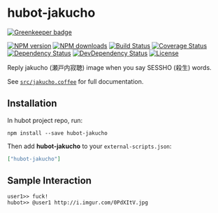 # hubot-jakucho

[![Greenkeeper badge](https://badges.greenkeeper.io/moqada/hubot-jakucho.svg)](https://greenkeeper.io/)

[![NPM version][npm-image]][npm-url]
[![NPM downloads][npm-download-image]][npm-download-url]
[![Build Status][travis-image]][travis-url]
[![Coverage Status][codecov-image]][codecov-url]
[![Dependency Status][daviddm-image]][daviddm-url]
[![DevDependency Status][daviddm-dev-image]][daviddm-dev-url]
[![License][license-image]][license-url]

Reply jakucho (瀬戸内寂聴) image when you say SESSHO (殺生) words.

See [`src/jakucho.coffee`](src/jakucho.coffee) for full documentation.

## Installation

In hubot project repo, run:

`npm install --save hubot-jakucho`

Then add **hubot-jakucho** to your `external-scripts.json`:

```json
["hubot-jakucho"]
```

## Sample Interaction

```
user1>> fuck!
hubot>> @user1 http://i.imgur.com/0PdXItV.jpg
```

[npm-url]: https://www.npmjs.com/package/hubot-jakucho
[npm-image]: https://img.shields.io/npm/v/hubot-jakucho.svg?style=flat-square
[npm-download-url]: https://www.npmjs.com/package/hubot-jakucho
[npm-download-image]: https://img.shields.io/npm/dt/hubot-jakucho.svg?style=flat-square
[travis-url]: https://travis-ci.org/moqada/hubot-jakucho
[travis-image]: https://img.shields.io/travis/moqada/hubot-jakucho.svg?style=flat-square
[daviddm-url]: https://david-dm.org/moqada/hubot-jakucho
[daviddm-image]: https://img.shields.io/david/moqada/hubot-jakucho.svg?style=flat-square
[daviddm-dev-url]: https://david-dm.org/moqada/hubot-jakucho#info=devDependencies
[daviddm-dev-image]: https://img.shields.io/david/dev/moqada/hubot-jakucho.svg?style=flat-square
[codecov-url]: https://codecov.io/github/moqada/hubot-jakucho
[codecov-image]: https://img.shields.io/codecov/c/github/moqada/hubot-jakucho.svg?style=flat-square
[license-url]: http://opensource.org/licenses/MIT
[license-image]: https://img.shields.io/npm/l/hubot-jakucho.svg?style=flat-square
